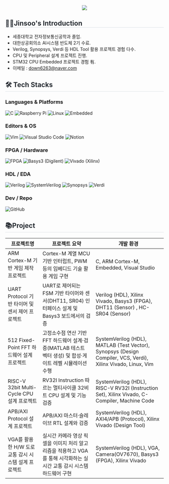 <div align= "center">
    <img src="https://capsule-render.vercel.app/api?type=waving&color=0:f33f3f,100:f7b182&height=180&text=Jinsoo's%20github&animation=&fontColor=ffffff&fontSize=70" />
    </div>
    <div style="text-align: left;">
        
<div style="text-align: left;"> 
    <h2 style="border-bottom: 1px solid #d8dee4; color: #282d33;"> 🙋‍♂️Jinsoo's Introduction </h2>  
    
- 세종대학교 전자정보통신공학과 졸업.
- 대한상공회의소 AI시스템 반도체 2기 수료.
- Verilog, Synopsys, Verdi 등 HDL Tool 활용 프로젝트 경험 다수.
- CPU 및 Peripheral 설계 프로젝트 진행.
- STM32 CPU Embedded 프로젝트 경험 有.
- 이메일 : down6263@naver.com
    </div>
    
<div class="container">
  <h2 style="border-bottom: 1px solid #d8dee4; color: #282d33;">🛠️ Tech Stacks</h2>

  <!-- Languages & Platforms -->
  <div class="tech-section">
    <h3>Languages & Platforms</h3>
    <div class="badges">
      <img alt="C" src="https://img.shields.io/badge/C-A8B9CC?style=for-the-badge&logo=C&logoColor=white" />
      <img alt="Raspberry Pi" src="https://img.shields.io/badge/Raspberry%20Pi-%23C51A4A?style=for-the-badge&logo=raspberry-pi&logoColor=white" />
      <img alt="Linux" src="https://img.shields.io/badge/Linux-FCC624?style=for-the-badge&logo=linux&logoColor=black" />
      <img alt="Embedded" src="https://img.shields.io/badge/Embedded-%23007ACC?style=for-the-badge&logo=arm&logoColor=white" />
    </div>
  </div>

  <!-- Editors & OS -->
  <div class="tech-section">
    <h3>Editors & OS</h3>
    <div class="badges">
      <img alt="Vim" src="https://img.shields.io/badge/Vim-019733?style=for-the-badge&logo=vim&logoColor=white" />
      <img alt="Visual Studio Code" src="https://img.shields.io/badge/VS%20Code-007ACC?style=for-the-badge&logo=visual-studio-code&logoColor=white" />
      <img alt="Notion" src="https://img.shields.io/badge/Notion-000000?style=for-the-badge&logo=notion&logoColor=white" />
    </div>
  </div>

  <!-- FPGA / Hardware -->
  <div class="tech-section">
    <h3>FPGA / Hardware</h3>
    <div class="badges">
      <img alt="FPGA" src="https://img.shields.io/badge/FPGA-6B7280?style=for-the-badge&logo=fpga&logoColor=white" />
      <img alt="Basys3 (Digilent)" src="https://img.shields.io/badge/Basys3-%23000000?style=for-the-badge&logo=digilent&logoColor=white" />
      <img alt="Vivado (Xilinx)" src="https://img.shields.io/badge/Vivado-%23EE2E24?style=for-the-badge&logo=xilinx&logoColor=white" />
    </div>
  </div>

  <!-- HDL / EDA -->
  <div class="tech-section">
    <h3>HDL / EDA</h3>
    <div class="badges">
      <img alt="Verilog" src="https://img.shields.io/badge/Verilog-%23FFB86C?style=for-the-badge&logo=verilog&logoColor=black" />
      <img alt="SystemVerilog" src="https://img.shields.io/badge/SystemVerilog-%23333333?style=for-the-badge&logo=systemverilog&logoColor=white" />
      <img alt="Synopsys" src="https://img.shields.io/badge/Synopsys-0F4B9B?style=for-the-badge&logo=synopsys&logoColor=white" />
      <img alt="Verdi" src="https://img.shields.io/badge/Verdi-5C6BC0?style=for-the-badge&logo=verdi&logoColor=white" />
    </div>
  </div>

  <!-- Dev / Repo -->
  <div class="tech-section">
    <h3>Dev / Repo</h3>
    <div class="badges">
      <img alt="GitHub" src="https://img.shields.io/badge/GitHub-181717?style=for-the-badge&logo=github&logoColor=white" />
    </div>
  </div>
</div>

<div style="text-align: left;"> 
    <h2 style="border-bottom: 1px solid #d8dee4; color: #282d33;"> 📚Project </h2>  

| 프로젝트명 | 프로젝트 요약 | 개발 환경 |
|---|---|---|
| ARM Cortex-M 기반 게임 제작 프로젝트 | Cortex-M 계열 MCU 기반 인터럽트, PWM 등의 임베디드 기술 활용 게임 구현 | C, ARM Cortex-M, Embedded, Visual Studio|
| UART Protocol 기반 타이머 및 센서 제어 프로젝트 | UART로 제어되는 FSM 기반 타이머와 센서(DHT11, SR04) 인터페이스 설계 및 Basys3 보드에서의 검증 | Verilog (HDL), Xilinx Vivado, Basys3 (FPGA), DHT11 (Sensor) , HC-SR04 (Sensor) |
| 512 Fixed-Point FFT 하드웨어 설계 프로젝트 | 고정소수점 연산 기반 FFT 하드웨어 설계·검증(MATLAB 테스트 벡터 생성) 및 합성·게이트 레벨 시뮬레이션 수행 | SystemVerilog (HDL), MATLAB (Test Vector), Synopsys (Design Compiler, VCS, Verdi), Xilinx Vivado, Linux, Vim  |
| RISC-V 32bit Multi-Cycle CPU 설계 프로젝트 | RV32I Instruction 따르는 멀티사이클 32비트 CPU 설계 및 기능 검증 | SystemVerilog (HDL), RISC-V RV32I (Instruction Set), Xilinx Vivado, C-Compiler, Machine Code |
| APB/AXI Protocol 설계 프로젝트 | APB/AXI 마스터·슬레이브 RTL 설계와 검증 | SystemVerilog (HDL), AXI4/APB (Protocol), Xilinx Vivado (Design Tool)|
| VGA를 활용한 H/W 도로 교통 감시 시스템 설계 프로젝트 | 실시간 카메라 영상 픽셀을 이미지 처리 알고리즘을 적용하고 VGA를 통해 시각화하는 실시간 교통 감시 시스템 하드웨어 구현 | SystemVerilog (HDL), VGA, Camera(OV7670), Basys3 (FPGA), Xilinx Vivado |

</div>
